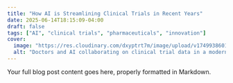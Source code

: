 ```yaml
---
title: "How AI is Streamlining Clinical Trials in Recent Years"
date: 2025-06-14T18:15:09-04:00
draft: false
tags: ["AI", "clinical trials", "pharmaceuticals", "innovation"]
cover:
  image: "https://res.cloudinary.com/dxyptrt7m/image/upload/v1749938601/xur4vumtawpp3hzovfvi.jpg"
  alt: "Doctors and AI collaborating on clinical trial data in a modern lab"
---
```


Your full blog post content goes here, properly formatted in Markdown.